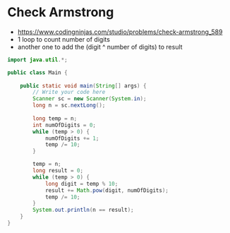 # Check Armstrong

- https://www.codingninjas.com/studio/problems/check-armstrong_589
- 1 loop to count number  of digits
- another one to add the (digit ^ number of digits) to result

```java
import java.util.*;

public class Main {
	
	public static void main(String[] args) {
		// Write your code here
		Scanner sc = new Scanner(System.in);
		long n = sc.nextLong();
		
		long temp = n;
		int numOfDigits = 0;
		while (temp > 0) {
			numOfDigits += 1;
			temp /= 10;
		}

		temp = n;
		long result = 0;
		while (temp > 0) {
			long digit = temp % 10;
			result += Math.pow(digit, numOfDigits);
			temp /= 10;
		}
		System.out.println(n == result);
	}
}
```
